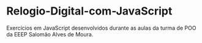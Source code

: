 # Relogio-Digital-com-JavaScript
Exercícios em JavaScript desenvolvidos durante as aulas da turma de POO da EEEP Salomão Alves de Moura.
